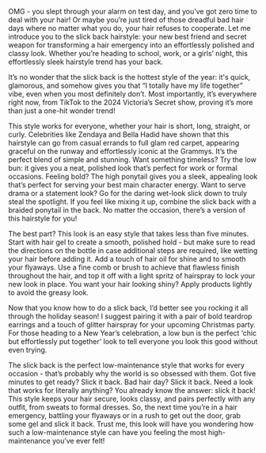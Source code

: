 ﻿OMG - you slept through your alarm on test day, and you’ve got zero time to deal with your hair! Or maybe you’re just tired of those dreadful bad hair days where no matter what you do, your hair refuses to cooperate. Let me introduce you to the slick back hairstyle: your new best friend and secret weapon for transforming a hair emergency into an effortlessly polished and classy look. Whether you’re heading to school, work, or a girls’ night, this effortlessly sleek hairstyle trend has your back.  

  
It’s no wonder that the slick back is the hottest style of the year: it's quick, glamorous, and somehow gives you that “I totally have my life together” vibe, even when you most definitely don’t. Most importantly, it’s everywhere right now, from TikTok to the 2024 Victoria’s Secret show, proving it’s more than just a one-hit wonder trend!  
  
  
This style works for everyone, whether your hair is short, long, straight, or curly. Celebrities like Zendaya and Bella Hadid have shown that this hairstyle can go from casual errands to full glam red carpet, appearing graceful on the runway and effortlessly iconic at the Grammys. It’s the perfect blend of simple and stunning. Want something timeless? Try the low bun: it gives you a neat, polished look that’s perfect for work or formal occasions. Feeling bold? The high ponytail gives you a sleek, appealing look that’s perfect for serving your best main character energy. Want to serve drama or a statement look? Go for the daring wet-look slick down to truly steal the spotlight. If you feel like mixing it up, combine the slick back with a braided ponytail in the back. No matter the occasion, there’s a version of this hairstyle for you!  
  
   
The best part? This look is an easy style that takes less than five minutes. Start with hair gel to create a smooth, polished hold - but make sure to read the directions on the bottle in case additional steps are required, like wetting your hair before adding it. Add a touch of hair oil for shine and to smooth your flyaways. Use a fine comb or brush to achieve that flawless finish throughout the hair, and top it off with a light spritz of hairspray to lock your new look in place. You want your hair looking shiny?  Apply products lightly to avoid the greasy look.  
  
  
Now that you know how to do a slick back, I’d better see you rocking it all through the holiday season! I suggest pairing it with a pair of bold teardrop earrings and a touch of glitter hairspray for your upcoming Christmas party. For those heading to a New Year’s celebration, a low bun is the perfect ‘chic but effortlessly put together’ look to tell everyone you look this good without even trying.  
  
  
The slick back is the perfect low-maintenance style that works for every occasion - that’s probably why the world is so obsessed with them. Got five minutes to get ready? Slick it back. Bad hair day? Slick it back. Need a look that works for literally anything? You already know the answer: slick it back! This style keeps your hair secure, looks classy, and pairs perfectly with any outfit, from sweats to formal dresses. So, the next time you’re in a hair emergency, battling your flyaways or in a rush to get out the door, grab some gel and slick it back. Trust me, this look will have you wondering how such a low-maintenance style can have you feeling the most high-maintenance you’ve ever felt!  
  

&nbsp;








